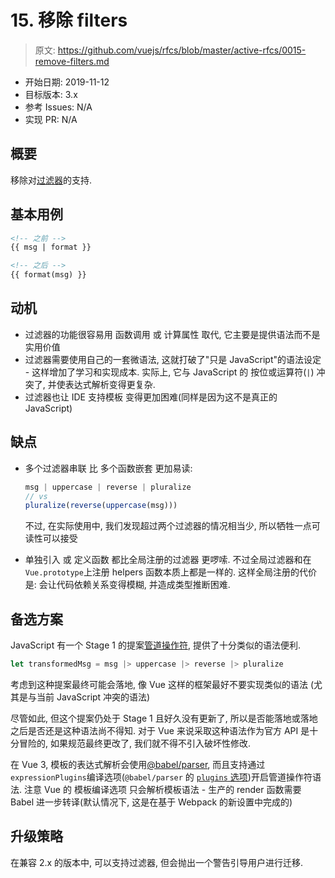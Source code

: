 # 15. 移除 filters

> 原文: <https://github.com/vuejs/rfcs/blob/master/active-rfcs/0015-remove-filters.md>

- 开始日期: 2019-11-12
- 目标版本: 3.x
- 参考 Issues: N/A
- 实现 PR: N/A

## 概要

移除对[过滤器](https://cn.vuejs.org/v2/guide/filters.html)的支持.

## 基本用例

``` html
<!-- 之前 -->
{{ msg | format }}

<!-- 之后 -->
{{ format(msg) }}
```

## 动机

- 过滤器的功能很容易用 函数调用 或 计算属性 取代, 它主要是提供语法而不是实用价值
- 过滤器需要使用自己的一套微语法, 这就打破了"只是 JavaScript"的语法设定 - 这样增加了学习和实现成本. 实际上, 它与 JavaScript 的 按位或运算符(`|`) 冲突了, 并使表达式解析变得更复杂.
- 过滤器也让 IDE 支持模板 变得更加困难(同样是因为这不是真正的 JavaScript)

## 缺点

- 多个过滤器串联 比 多个函数嵌套 更加易读: 
  
  ``` js
  msg | uppercase | reverse | pluralize
  // vs
  pluralize(reverse(uppercase(msg)))
  ```

  不过, 在实际使用中, 我们发现超过两个过滤器的情况相当少, 所以牺牲一点可读性可以接受

- 单独引入 或 定义函数 都比全局注册的过滤器 更啰嗦. 不过全局过滤器和在`Vue.prototype`上注册 helpers 函数本质上都是一样的. 这样全局注册的代价是: 会让代码依赖关系变得模糊, 并造成类型推断困难.

## 备选方案

JavaScript 有一个 Stage 1 的提案[管道操作符](https://github.com/tc39/proposal-pipeline-operator), 提供了十分类似的语法便利. 

``` js
let transformedMsg = msg |> uppercase |> reverse |> pluralize
```

考虑到这种提案最终可能会落地, 像 Vue 这样的框架最好不要实现类似的语法 (尤其是与当前 JavaScript 冲突的语法)

尽管如此, 但这个提案仍处于 Stage 1 且好久没有更新了, 所以是否能落地或落地之后是否还是这种语法尚不得知. 对于 Vue 来说采取这种语法作为官方 API 是十分冒险的, 如果规范最终更改了, 我们就不得不引入破坏性修改. 

在 Vue 3, 模板的表达式解析会使用[@babel/parser](https://babeljs.io/docs/en/babel-parser), 而且支持通过`expressionPlugins`编译选项(`@babel/parser` 的 [`plugins` 选项](https://babeljs.io/docs/en/babel-parser#plugins))开启管道操作符语法. 
注意 Vue 的 模板编译选项 只会解析模板语法 - 生产的 render 函数需要 Babel 进一步转译(默认情况下, 这是在基于 Webpack 的新设置中完成的)

## 升级策略

在兼容 2.x 的版本中, 可以支持过滤器, 但会抛出一个警告引导用户进行迁移. 
